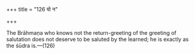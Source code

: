 +++
title = "126 यो न"

+++

The Brāhmaṇa who knows not the return-greeting of the greeting of salutation does not deserve to be saluted by the learned; he is exactly as the śūdra is.—(126)